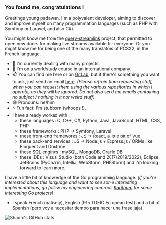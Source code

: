 ### You found me, congratulations !

Greetings young padawan. I'm a polyvalent developer, aiming to discover and improve myself on many programmation languages (such as PHP with Symfony or Laravel, and also C#).

You might know me from the [query-streamlink](https://github.com/LaneSh4d0w/query-streamlink) project, that permitted to open new doors for making live streams available for everyone.
Or you might know me for being one of the many translators of PCSX2, in the French language.

- 🔭 I’m currently dealing with many projects.
- 🌱 I'm on a work/study course in an international company.
- 📫 You can find me here or on [GitLab](https://gitlab.com/theofficialomega), but if there's something you want to ask, just send an email [here](mailto:lanesh4d0w@gmail.com). *(Please refrain from requesting stuff, when you can request them using the various repositories in which I operate, as they will be ignored. Do not also send me emails containing no subject / nothing in it nor weird stuff).*
- 😄 Pronouns: he/him.
- ⚡ Fun fact: I'm stubborn (whoops !).
- I have already worked with :
  - these languages : C, C++, C#, Python, Java, JavaScript, HTML, CSS, PHP
  - these frameworks : PHP -> Symfony, Laravel
  - these front-end frameworks : JS -> React, a little bit of Vue
  - these back-end services : JS -> Node.js + Express.js / ORMs like Eloquent and Doctrine
  - these SQL engines : mySQL, MongoDB, Oracle DB
  - these IDEs : Visual Studio (both Code and 2017/2019/2022), Eclipse, JetBrains (PyCharm, IntelliJ, WebStorm, PHPStorm)
and I'm looking forward to learn more. 

I have a little bit of knowledge of the Go programming language. *(if you're interested about this language and want to see some interesting implementations, go follow my engineering comrade [Karitham](https://github.com/Karitham) for some interesting Go projects)*

- I speak French (natively), English (915 TOEIC European test) and a bit of Spanish (pero voy a necesitar tiempo para hacer una frase jaja).

![Shadix's GitHub stats](https://github-readme-stats.vercel.app/api?username=lanesh4d0w&show_icons=true)

